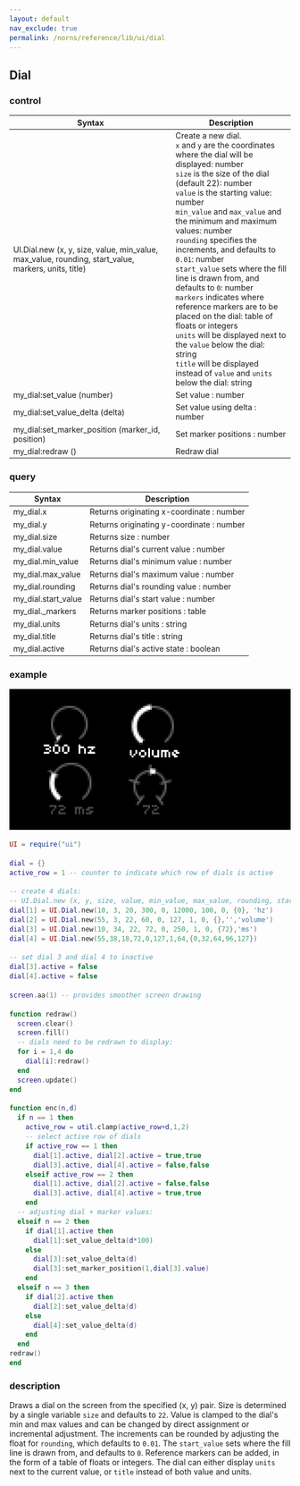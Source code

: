 ```yaml
---
layout: default
nav_exclude: true
permalink: /norns/reference/lib/ui/dial
---
```


## Dial

### control

| Syntax                                                                                              | Description                                                                                                                                                                                                                                                                                                                                                                                                                                                                                                                                                                                                                                                                                              |
| --------------------------------------------------------------------------------------------------- | -------------------------------------------------------------------------------------------------------------------------------------------------------------------------------------------------------------------------------------------------------------------------------------------------------------------------------------------------------------------------------------------------------------------------------------------------------------------------------------------------------------------------------------------------------------------------------------------------------------------------------------------------------------------------------------------------------- |
| UI.Dial.new (x, y, size, value, min_value, max_value, rounding, start_value, markers, units, title) | Create a new dial.<br>`x` and `y` are the coordinates where the dial will be displayed: number<br>`size` is the size of the dial (default 22): number<br>`value` is the starting value: number<br>`min_value` and `max_value` and the minimum and maximum values: number<br>`rounding` specifies the increments, and defaults to `0.01`: number<br>`start_value` sets where the fill line is drawn from, and defaults to `0`: number<br>`markers` indicates where reference markers are to be placed on the dial: table of floats or integers<br>`units` will be displayed next to the `value` below the dial: string<br>`title` will be displayed instead of `value` and `units` below the dial: string |
| my_dial:set_value (number)                                                                          | Set value : number                                                                                                                                                                                                                                                                                                                                                                                                                                                                                                                                                                                                                                                                                       |
| my_dial:set_value_delta (delta)                                                                     | Set value using delta : number                                                                                                                                                                                                                                                                                                                                                                                                                                                                                                                                                                                                                                                                           |
| my_dial:set_marker_position (marker_id, position)                                                   | Set marker positions : number                                                                                                                                                                                                                                                                                                                                                                                                                                                                                                                                                                                                                                                                            |
| my_dial:redraw ()                                                                                   | Redraw dial                                                                                                                                                                                                                                                                                                                                                                                                                                                                                                                                                                                                                                                                                              |

### query

| Syntax              | Description                               |
| ------------------- | ----------------------------------------- |
| my_dial.x           | Returns originating x-coordinate : number |
| my_dial.y           | Returns originating y-coordinate : number |
| my_dial.size        | Returns size : number                     |
| my_dial.value       | Returns dial's current value : number     |
| my_dial.min_value   | Returns dial's minimum value : number     |
| my_dial.max_value   | Returns dial's maximum value : number     |
| my_dial.rounding    | Returns dial's rounding value : number    |
| my_dial.start_value | Returns dial's start value : number       |
| my_dial._markers    | Returns marker positions : table          |
| my_dial.units       | Returns dial's units : string             |
| my_dial.title       | Returns dial's title : string             |
| my_dial.active      | Returns dial's active state : boolean     |

### example

![](../../../image/reference-images/dialexample.gif)

```lua
UI = require("ui")

dial = {}
active_row = 1 -- counter to indicate which row of dials is active

-- create 4 dials:
-- UI.Dial.new (x, y, size, value, min_value, max_value, rounding, start_value, markers, units, title)
dial[1] = UI.Dial.new(10, 3, 20, 300, 0, 12000, 100, 0, {0}, 'hz')
dial[2] = UI.Dial.new(55, 3, 22, 60, 0, 127, 1, 0, {},'','volume')
dial[3] = UI.Dial.new(10, 34, 22, 72, 0, 250, 1, 0, {72},'ms')
dial[4] = UI.Dial.new(55,38,18,72,0,127,1,64,{0,32,64,96,127})

-- set dial 3 and dial 4 to inactive
dial[3].active = false
dial[4].active = false

screen.aa(1) -- provides smoother screen drawing

function redraw()
  screen.clear()
  screen.fill()
  -- dials need to be redrawn to display:
  for i = 1,4 do
    dial[i]:redraw()
  end
  screen.update()
end

function enc(n,d)
  if n == 1 then
    active_row = util.clamp(active_row+d,1,2)
    -- select active row of dials
    if active_row == 1 then
      dial[1].active, dial[2].active = true,true
      dial[3].active, dial[4].active = false,false
    elseif active_row == 2 then
      dial[1].active, dial[2].active = false,false
      dial[3].active, dial[4].active = true,true
    end
  -- adjusting dial + marker values:
  elseif n == 2 then
    if dial[1].active then
      dial[1]:set_value_delta(d*100)
    else
      dial[3]:set_value_delta(d)
      dial[3]:set_marker_position(1,dial[3].value)
    end
  elseif n == 3 then
    if dial[2].active then
      dial[2]:set_value_delta(d)
    else
      dial[4]:set_value_delta(d)
    end
  end
redraw()
end
```

### description

Draws a dial on the screen from the specified (x, y) pair. Size is determined by a single variable `size` and defaults to `22`. Value is clamped to the dial's min and max values and can be changed by direct assignment or incremental adjustment.  The increments can be rounded by adjusting the float for `rounding`, which defaults to `0.01`. The `start_value` sets where the fill line is drawn from, and defaults to `0`. Reference markers can be added, in the form of a table of floats or integers. The dial can either display `units` next to the current value, or `title` instead of both value and units.
